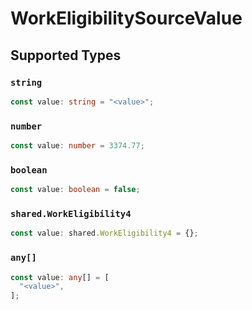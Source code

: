 # WorkEligibilitySourceValue


## Supported Types

### `string`

```typescript
const value: string = "<value>";
```

### `number`

```typescript
const value: number = 3374.77;
```

### `boolean`

```typescript
const value: boolean = false;
```

### `shared.WorkEligibility4`

```typescript
const value: shared.WorkEligibility4 = {};
```

### `any[]`

```typescript
const value: any[] = [
  "<value>",
];
```

